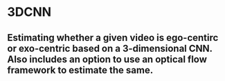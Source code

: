 # 3DCNN
## Estimating whether a given video is ego-centirc or exo-centric based on a 3-dimensional CNN. Also includes an option to use an optical flow framework to estimate the same.
